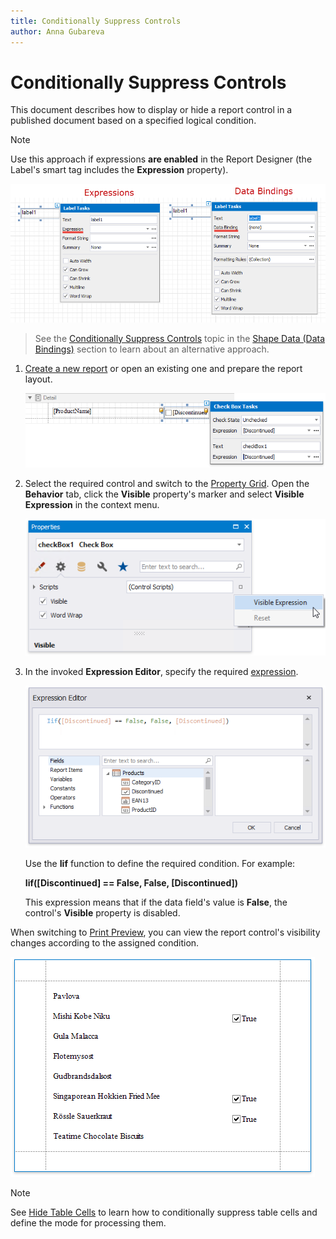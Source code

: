 ```yaml
---
title: Conditionally Suppress Controls
author: Anna Gubareva
---
```

# Conditionally Suppress Controls

This document describes how to display or hide a report control in a published document based on a specified logical condition.

> [!NOTE]
> Use this approach if expressions **are enabled** in the Report Designer (the Label's smart tag includes the **Expression** property).
>
> ![](../../../../../images/eurd-label-expression-binding-modes.png)

> See the [Conditionally Suppress Controls](../shape-data-data-bindings/conditionally-supress-controls.md) topic in the [Shape Data (Data Bindings)](../shape-data-data-bindings.md) section to learn about an alternative approach.

1. [Create a new report](../../add-new-reports.md) or open an existing one and prepare the report layout.

    ![](../../../../../images/eurd-win-shaping-suppress-initial-layout.png)

2. Select the required control and switch to the [Property Grid](../../report-designer-tools/ui-panels/property-grid.md). Open the **Behavior** tab, click the **Visible** property's marker and select **Visible Expression** in the context menu.

    ![](../../../../../images/eurd-win-shaping-suppress-visible-property.png)

3. In the invoked **Expression Editor**, specify the required [expression](../../use-expressions.md).
	
	![](../../../../../images/eurd-win-shaping-suppress-expression.png)
	
	Use the **Iif** function to define the required condition. For example:
	
	**Iif([Discontinued] == False, False, [Discontinued])**
	
	This expression means that if the data field's value is **False**, the control's **Visible** property is disabled.

When switching to [Print Preview](../../preview-print-and-export-reports.md), you can view the report control's visibility changes according to the assigned condition.

![](../../../../../images/eurd-win-shaping-suppress-result.png)

> [!Note]
> See [Hide Table Cells](../../use-report-elements/use-tables/hide-table-cells.md) to learn how to conditionally suppress table cells and define the mode for processing them.